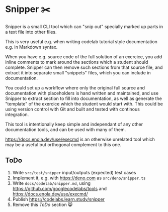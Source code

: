 # Snipper ✂️

Snipper is a small CLI tool which can "snip out" specially marked up parts in a text file into other files.

This is very useful e.g. when writing codelab tutorial style documentation e.g. in Markdown syntax.

When you have e.g. source code of the full solution of an exercice, you add inline comments to mark
around the sections which a student should complete. Snipper can then remove such sections from
that source file, and extract it into separate small "snippets" files, which you can include
in documentation.

You could set up a workflow where only the original full source and documentation with placeholders
is hand written and maintained, and use Snipper to extract section to fill into documentation, as well as
generate the "template" of the exercice which the student would start with. This could be using 
version control with Git and built and tested with continous integration.

This tool is intentionally keep simple and independant of any other documentation tools, and can be used with many of them.

https://docs.enola.dev/use/execmd is an otherwise unrelated tool which may be a useful but orthogonal complement to this one.

## ToDo

1. Write `src/test/snipper` input/outputs (expected) test cases
1. Implement it, e.g. with https://deno.com as `src/deno/snipper.ts` 
1. Write `docs/codelab/snipper.md`, using https://github.com/googlecodelabs/tools and https://docs.enola.dev/use/execmd/
1. Publish https://codelabs.learn.study/snipper
1. Remove this _ToDo_ section 😸
